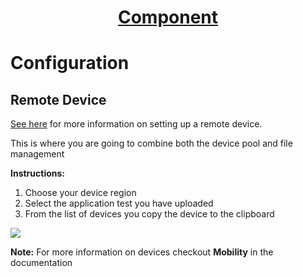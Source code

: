 <h1 style="text-align: center; text-decoration:underline; font-weight: bold;">Component</h1>

# Configuration
## Remote Device <!-- {docsify-ignore} --> 
[See here](_mobility/_testsetupbuilding/ProjectSetup?id=remote-devices) for more information on setting up a remote device.

This is where you are going to combine both the device pool and file management

**Instructions:**

1. Choose your device region
1. Select the application test you have uploaded
1. From the list of devices you copy the device to the clipboard

<img src="https://dmdug58z0ycm2.cloudfront.net/production/pub-site/images/_componentImgs/Aspose.Words.2f572e7c-e1bc-424a-bb14-b916aa36d020.006.png">

**Note:** For more information on devices checkout **Mobility** in the documentation